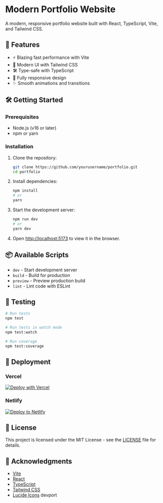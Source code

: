 # Modern Portfolio Website

A modern, responsive portfolio website built with React, TypeScript, Vite, and Tailwind CSS.

## 🚀 Features

- ⚡ Blazing fast performance with Vite
- 🎨 Modern UI with Tailwind CSS
- 🛠 Type-safe with TypeScript
- 📱 Fully responsive design
- ✨ Smooth animations and transitions

## 🛠️ Getting Started

### Prerequisites

- Node.js (v16 or later)
- npm or yarn

### Installation

1. Clone the repository:
   ```bash
   git clone https://github.com/yourusername/portfolio.git
   cd portfolio
   ```

2. Install dependencies:
   ```bash
   npm install
   # or
   yarn
   ```

3. Start the development server:
   ```bash
   npm run dev
   # or
   yarn dev
   ```

4. Open [http://localhost:5173](http://localhost:5173) to view it in the browser.

## 📦 Available Scripts

- `dev` - Start development server
- `build` - Build for production
- `preview` - Preview production build
- `lint` - Lint code with ESLint

## 🧪 Testing

```bash
# Run tests
npm test

# Run tests in watch mode
npm test:watch

# Run coverage
npm test:coverage
```

## 🚀 Deployment

### Vercel

[![Deploy with Vercel](https://vercel.com/button)](https://vercel.com/new/clone?repository-url=https%3A%2F%2Fgithub.com%2Fyourusername%2Fportfolio)

### Netlify

[![Deploy to Netlify](https://www.netlify.com/img/deploy/button.svg)](https://app.netlify.com/start/deploy?repository=https://github.com/yourusername/portfolio)

## 📄 License

This project is licensed under the MIT License - see the [LICENSE](LICENSE) file for details.

## 🙏 Acknowledgments

- [Vite](https://vitejs.dev/)
- [React](https://reactjs.org/)
- [TypeScript](https://www.typescriptlang.org/)
- [Tailwind CSS](https://tailwindcss.com/)
- [Lucide Icons](https://lucide.dev/)
devport
